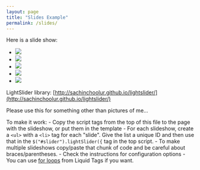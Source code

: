 ```yaml
---
layout: page
title: "Slides Example"
permalink: /slides/
---
```

<link type="text/css" rel="stylesheet" href="/assets/css/lightslider.min.css" />
<script src="http://ajax.googleapis.com/ajax/libs/jquery/1.11.0/jquery.min.js"></script>
<script src="/assets/js/lightslider.min.js"></script>

<script type="text/javascript">
$(document).ready(function() {
    $("#slider").lightSlider({
        item: 3,
        mode: "slide",
        auto: false,
        loop: false,
        controls: true,
        pager: true,
    });
});
</script>

Here is a slide show:

<ul id="slider">
	<li><img src="http://faculty.cs.gwu.edu/timwood/images/tim1.jpg"></li>
	<li><img src="http://faculty.cs.gwu.edu/timwood/images/tim2.jpg"></li>
	<li><img src="http://faculty.cs.gwu.edu/timwood/images/tim3.jpg"></li>
	<li><img src="http://faculty.cs.gwu.edu/timwood/images/tim4.jpg"></li>
	<li><img src="http://faculty.cs.gwu.edu/timwood/images/tim5.jpg"></li>
</ul>

LightSlider library: [http://sachinchoolur.github.io/lightslider/](http://sachinchoolur.github.io/lightslider/)

Please use this for something other than pictures of me...

To make it work:
	- Copy the script tags from the top of this file to the page with the slideshow, or put them in the template
	- For each slideshow, create a `<ul>` with a `<li>` tag for each "slide". Give the list a unique ID and then use that in the  `$("#slider").lightSlider({` tag in the top script.
	- To make multiple slideshows copy/paste that chunk of code and be careful about braces/parentheses.
	- Check the instructions for configuration options
	- You can use [for loops](https://shopify.github.io/liquid/tags/iteration/) from Liquid Tags if you want.